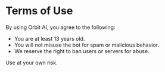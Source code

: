 # Terms of Use

By using Orbit AI, you agree to the following:

- You are at least 13 years old.
- You will not misuse the bot for spam or malicious behavior.
- We reserve the right to ban users or servers for abuse.

Use at your own risk.

